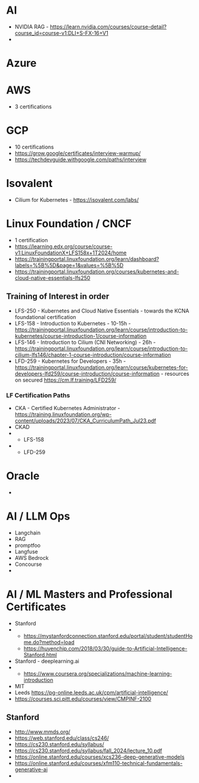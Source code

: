 

# AI
- NVIDIA RAG - https://learn.nvidia.com/courses/course-detail?course_id=course-v1:DLI+S-FX-16+V1
- 
# Azure
# AWS
- 3 certifications
# GCP
- 10 certifications
- https://grow.google/certificates/interview-warmup/
- https://techdevguide.withgoogle.com/paths/interview

# Isovalent
- Cilium for Kubernetes - https://isovalent.com/labs/

# Linux Foundation / CNCF
- 1 certification
- https://learning.edx.org/course/course-v1:LinuxFoundationX+LFS158x+1T2024/home
- https://trainingportal.linuxfoundation.org/learn/dashboard?labels=%5B%5D&page=1&values=%5B%5D
- https://trainingportal.linuxfoundation.org/courses/kubernetes-and-cloud-native-essentials-lfs250
## Training of Interest in order
- LFS-250 - Kubernetes and Cloud Native Essentials - towards the KCNA foundational certification
- LFS-158 - Introduction to Kubernetes - 10-15h - https://trainingportal.linuxfoundation.org/learn/course/introduction-to-kubernetes/course-introduction-1/course-information
- LFS-146 - Introduction to Cilium (CNI Networking) - 26h - https://trainingportal.linuxfoundation.org/learn/course/introduction-to-cilium-lfs146/chapter-1-course-introduction/course-information
- LFD-259 - Kubernetes for Developers - 35h - https://trainingportal.linuxfoundation.org/learn/course/kubernetes-for-developers-lfd259/course-introduction/course-information - resources on secured https://cm.lf.training/LFD259/

### LF Certification Paths
- CKA - Certified Kubernetes Administrator - https://training.linuxfoundation.org/wp-content/uploads/2023/07/CKA_CurriculumPath_Jul23.pdf
- CKAD 
- - LFS-158
- - LFD-259

# Oracle
- 

# AI / LLM Ops
- Langchain
- RAG
- promptfoo
- Langfuse
- AWS Bedrock
- Concourse
- 

# AI / ML Masters and Professional Certificates
- Stanford
- - https://mystanfordconnection.stanford.edu/portal/student/studentHome.do?method=load
  - https://huyenchip.com/2018/03/30/guide-to-Artificial-Intelligence-Stanford.html
- Stanford - deeplearning.ai
- - https://www.coursera.org/specializations/machine-learning-introduction
- MIT
- Leeds https://pg-online.leeds.ac.uk/cpm/artificial-intelligence/
- https://courses.sci.pitt.edu/courses/view/CMPINF-2100

## Stanford
- http://www.mmds.org/
- https://web.stanford.edu/class/cs246/
- https://cs230.stanford.edu/syllabus/
- https://cs230.stanford.edu/syllabus/fall_2024/lecture_10.pdf
- https://online.stanford.edu/courses/xcs236-deep-generative-models
- https://online.stanford.edu/courses/xfm110-technical-fundamentals-generative-ai
- 

